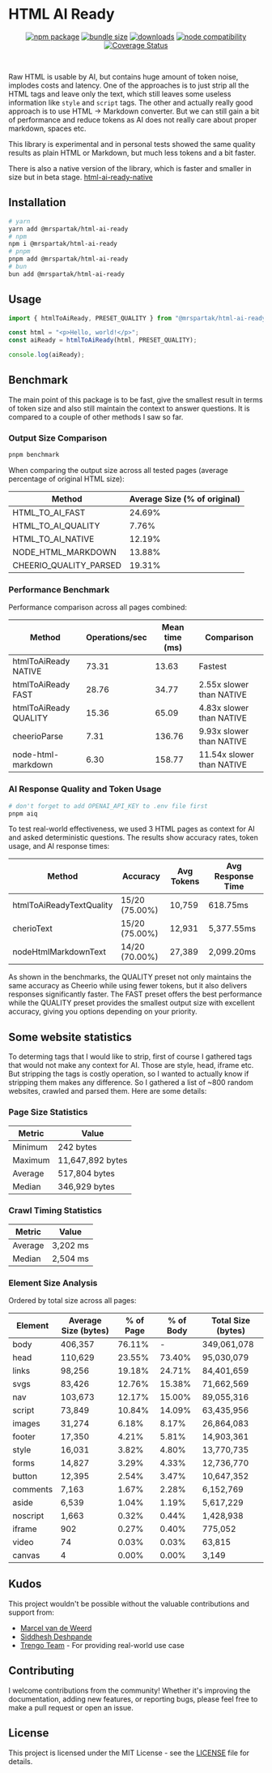 # HTML AI Ready

<p align="center">
  <a href="https://npmjs.com/package/@mrspartak/html-ai-ready"><img src="https://img.shields.io/npm/v/@mrspartak/html-ai-ready.svg" alt="npm package"></a>
  <a href="https://npmjs.com/package/@mrspartak/html-ai-ready"><img src="https://img.shields.io/bundlephobia/min/%40mrspartak/html-ai-ready.svg" alt="bundle size"></a>
  <a href="https://npmjs.com/package/@mrspartak/html-ai-ready"><img src="https://img.shields.io/npm/dw/%40mrspartak%2Fhtml-ai-ready.svg" alt="downloads"></a>
  <a href="https://nodejs.org/en/about/previous-releases"><img src="https://img.shields.io/node/v/@mrspartak/html-ai-ready.svg" alt="node compatibility"></a>
  <a href='https://coveralls.io/github/mrspartak/html-ai-ready?branch=master'><img src='https://coveralls.io/repos/github/mrspartak/html-ai-ready/badge.svg?branch=master' alt='Coverage Status' /></a>
</p>
<br/>

Raw HTML is usable by AI, but contains huge amount of token noise, implodes costs and latency.
One of the approaches is to just strip all the HTML tags and leave only the text, which still leaves some useless information like `style` and `script` tags.
The other and actually really good approach is to use HTML -> Markdown converter. But we can still gain a bit of performance and reduce tokens as AI does not really care about proper markdown, spaces etc.

This library is experimental and in personal tests showed the same quality results as plain HTML or Markdown, but much less tokens and a bit faster.

There is also a native version of the library, which is faster and smaller in size but in beta stage.
[html-ai-ready-native](https://www.npmjs.com/package/@mrspartak/html-ai-ready-native)

## Installation

```bash
# yarn
yarn add @mrspartak/html-ai-ready
# npm
npm i @mrspartak/html-ai-ready
# pnpm
pnpm add @mrspartak/html-ai-ready
# bun
bun add @mrspartak/html-ai-ready
```

## Usage

```ts
import { htmlToAiReady, PRESET_QUALITY } from "@mrspartak/html-ai-ready";

const html = "<p>Hello, world!</p>";
const aiReady = htmlToAiReady(html, PRESET_QUALITY);

console.log(aiReady);
```

## Benchmark

The main point of this package is to be fast, give the smallest result in terms of token size and also still maintain the context to answer questions.
It is compared to a couple of other methods I saw so far.

### Output Size Comparison

```bash
pnpm benchmark
```

When comparing the output size across all tested pages (average percentage of original HTML size):

| Method                 | Average Size (% of original) |
| ---------------------- | ---------------------------- |
| HTML_TO_AI_FAST        | 24.69%                       |
| HTML_TO_AI_QUALITY     | 7.76%                        |
| HTML_TO_AI_NATIVE      | 12.19%                       |
| NODE_HTML_MARKDOWN     | 13.88%                       |
| CHEERIO_QUALITY_PARSED | 19.31%                       |

### Performance Benchmark

Performance comparison across all pages combined:

| Method                | Operations/sec | Mean time (ms) | Comparison                |
| --------------------- | -------------- | -------------- | ------------------------- |
| htmlToAiReady NATIVE  | 73.31          | 13.63          | Fastest                   |
| htmlToAiReady FAST    | 28.76          | 34.77          | 2.55x slower than NATIVE  |
| htmlToAiReady QUALITY | 15.36          | 65.09          | 4.83x slower than NATIVE  |
| cheerioParse          | 7.31           | 136.76         | 9.93x slower than NATIVE  |
| node-html-markdown    | 6.30           | 158.77         | 11.54x slower than NATIVE |

### AI Response Quality and Token Usage

```bash
# don't forget to add OPENAI_API_KEY to .env file first
pnpm aiq
```

To test real-world effectiveness, we used 3 HTML pages as context for AI and asked deterministic questions. The results show accuracy rates, token usage, and AI response times:

| Method                   | Accuracy       | Avg Tokens | Avg Response Time |
| ------------------------ | -------------- | ---------- | ----------------- |
| htmlToAiReadyTextQuality | 15/20 (75.00%) | 10,759     | 618.75ms          |
| cherioText               | 15/20 (75.00%) | 12,931     | 5,377.55ms        |
| nodeHtmlMarkdownText     | 14/20 (70.00%) | 27,389     | 2,099.20ms        |

As shown in the benchmarks, the QUALITY preset not only maintains the same accuracy as Cheerio while using fewer tokens, but it also delivers responses significantly faster. The FAST preset offers the best performance while the QUALITY preset provides the smallest output size with excellent accuracy, giving you options depending on your priority.

## Some website statistics

To determing tags that I would like to strip, first of course I gathered tags that would not make any context for AI. Those are style, head, iframe etc.
But stripping the tags is costly operation, so I wanted to actually know if stripping them makes any difference. So I gathered a list of ~800 random websites, crawled and parsed them.
Here are some details:

### Page Size Statistics

| Metric  | Value            |
| ------- | ---------------- |
| Minimum | 242 bytes        |
| Maximum | 11,647,892 bytes |
| Average | 517,804 bytes    |
| Median  | 346,929 bytes    |

### Crawl Timing Statistics

| Metric  | Value    |
| ------- | -------- |
| Average | 3,202 ms |
| Median  | 2,504 ms |

### Element Size Analysis

Ordered by total size across all pages:

| Element  | Average Size (bytes) | % of Page | % of Body | Total Size (bytes) |
| -------- | -------------------- | --------- | --------- | ------------------ |
| body     | 406,357              | 76.11%    | -         | 349,061,078        |
| head     | 110,629              | 23.55%    | 73.40%    | 95,030,079         |
| links    | 98,256               | 19.18%    | 24.71%    | 84,401,659         |
| svgs     | 83,426               | 12.76%    | 15.38%    | 71,662,569         |
| nav      | 103,673              | 12.17%    | 15.00%    | 89,055,316         |
| script   | 73,849               | 10.84%    | 14.09%    | 63,435,956         |
| images   | 31,274               | 6.18%     | 8.17%     | 26,864,083         |
| footer   | 17,350               | 4.21%     | 5.81%     | 14,903,361         |
| style    | 16,031               | 3.82%     | 4.80%     | 13,770,735         |
| forms    | 14,827               | 3.29%     | 4.33%     | 12,736,770         |
| button   | 12,395               | 2.54%     | 3.47%     | 10,647,352         |
| comments | 7,163                | 1.67%     | 2.28%     | 6,152,769          |
| aside    | 6,539                | 1.04%     | 1.19%     | 5,617,229          |
| noscript | 1,663                | 0.32%     | 0.44%     | 1,428,938          |
| iframe   | 902                  | 0.27%     | 0.40%     | 775,052            |
| video    | 74                   | 0.03%     | 0.03%     | 63,815             |
| canvas   | 4                    | 0.00%     | 0.00%     | 3,149              |

## Kudos

This project wouldn't be possible without the valuable contributions and support from:

- [Marcel van de Weerd](https://github.com/mvandeweerd)
- [Siddhesh Deshpande](https://github.com/siddhesh-deshpande89)
- [Trengo Team](https://github.com/weerdm) - For providing real-world use case

## Contributing

I welcome contributions from the community! Whether it's improving the documentation, adding new features, or reporting bugs, please feel free to make a pull request or open an issue.

## License

This project is licensed under the MIT License - see the [LICENSE](LICENSE) file for details.
